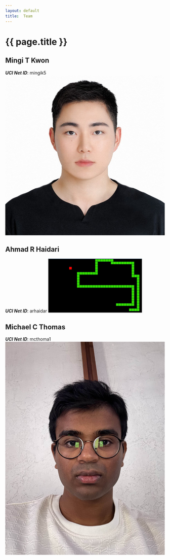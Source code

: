 ```yaml
---
layout: default
title:  Team
---
```


# {{ page.title }}

## Mingi T Kwon
***UCI Net ID***: mingik5
![Team Screenshot](screenshots/mingi.jpg)  

## Ahmad R Haidari
***UCI Net ID***: arhaidar
![Team Screenshot](screenshots/snake.png)  

## Michael C Thomas 
***UCI Net ID***: mcthoma1
![Team Screenshot](screenshots/michael.jpg)  
